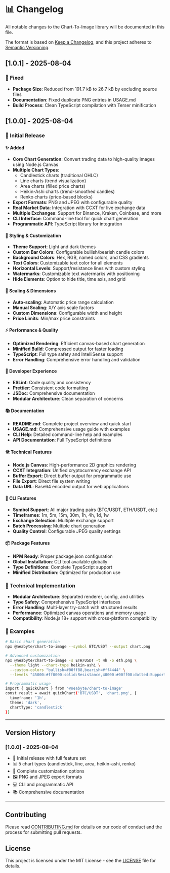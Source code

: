 # 📊 Changelog

All notable changes to the Chart-To-Image library will be documented in this file.

The format is based on [Keep a Changelog](https://keepachangelog.com/en/1.0.0/),
and this project adheres to [Semantic Versioning](https://semver.org/spec/v2.0.0.html).

## [1.0.1] - 2025-08-04

### 🔧 Fixed
- **Package Size**: Reduced from 191.7 kB to 26.7 kB by excluding source files
- **Documentation**: Fixed duplicate PNG entries in USAGE.md
- **Build Process**: Clean TypeScript compilation with Terser minification

## [1.0.0] - 2025-08-04

### 🎉 Initial Release

#### ✨ Added
- **Core Chart Generation**: Convert trading data to high-quality images using Node.js Canvas
- **Multiple Chart Types**: 
  - Candlestick charts (traditional OHLC)
  - Line charts (trend visualization)
  - Area charts (filled price charts)
  - Heikin-Ashi charts (trend-smoothed candles)
  - Renko charts (price-based blocks)
- **Export Formats**: PNG and JPEG with configurable quality
- **Real Market Data**: Integration with CCXT for live exchange data
- **Multiple Exchanges**: Support for Binance, Kraken, Coinbase, and more
- **CLI Interface**: Command-line tool for quick chart generation
- **Programmatic API**: TypeScript library for integration

#### 🎨 Styling & Customization
- **Theme Support**: Light and dark themes
- **Custom Bar Colors**: Configurable bullish/bearish candle colors
- **Background Colors**: Hex, RGB, named colors, and CSS gradients
- **Text Colors**: Customizable text color for all elements
- **Horizontal Levels**: Support/resistance lines with custom styling
- **Watermarks**: Customizable text watermarks with positioning
- **Hide Elements**: Option to hide title, time axis, and grid

#### 📏 Scaling & Dimensions
- **Auto-scaling**: Automatic price range calculation
- **Manual Scaling**: X/Y axis scale factors
- **Custom Dimensions**: Configurable width and height
- **Price Limits**: Min/max price constraints

#### ⚡ Performance & Quality
- **Optimized Rendering**: Efficient canvas-based chart generation
- **Minified Build**: Compressed output for faster loading
- **TypeScript**: Full type safety and IntelliSense support
- **Error Handling**: Comprehensive error handling and validation

#### 🔧 Developer Experience
- **ESLint**: Code quality and consistency
- **Prettier**: Consistent code formatting
- **JSDoc**: Comprehensive documentation
- **Modular Architecture**: Clean separation of concerns

#### 📚 Documentation
- **README.md**: Complete project overview and quick start
- **USAGE.md**: Comprehensive usage guide with examples
- **CLI Help**: Detailed command-line help and examples
- **API Documentation**: Full TypeScript definitions

#### 🛠️ Technical Features
- **Node.js Canvas**: High-performance 2D graphics rendering
- **CCXT Integration**: Unified cryptocurrency exchange API
- **Buffer Export**: Direct buffer output for programmatic use
- **File Export**: Direct file system writing
- **Data URL**: Base64 encoded output for web applications

#### 🎯 CLI Features
- **Symbol Support**: All major trading pairs (BTC/USDT, ETH/USDT, etc.)
- **Timeframes**: 1m, 5m, 15m, 30m, 1h, 4h, 1d, 1w
- **Exchange Selection**: Multiple exchange support
- **Batch Processing**: Multiple chart generation
- **Quality Control**: Configurable JPEG quality settings

#### 📦 Package Features
- **NPM Ready**: Proper package.json configuration
- **Global Installation**: CLI tool available globally
- **Type Definitions**: Complete TypeScript support
- **Minified Distribution**: Optimized for production use

### 🔧 Technical Implementation
- **Modular Architecture**: Separated renderer, config, and utilities
- **Type Safety**: Comprehensive TypeScript interfaces
- **Error Handling**: Multi-layer try-catch with structured results
- **Performance**: Optimized canvas operations and memory usage
- **Compatibility**: Node.js 18+ support with cross-platform compatibility

### 📖 Examples
```bash
# Basic chart generation
npx @neabyte/chart-to-image --symbol BTC/USDT --output chart.png

# Advanced customization
npx @neabyte/chart-to-image -s ETH/USDT -t 4h -o eth.png \
  --theme light --chart-type heikin-ashi \
  --custom-colors "bullish=#00ff88,bearish=#ff4444" \
  --levels "45000:#ff0000:solid:Resistance,40000:#00ff00:dotted:Support"

# Programmatic usage
import { quickChart } from '@neabyte/chart-to-image'
const result = await quickChart('BTC/USDT', 'chart.png', {
  timeframe: '1h',
  theme: 'dark',
  chartType: 'candlestick'
})
```

---

## Version History

### [1.0.0] - 2025-08-04
- 🎉 Initial release with full feature set
- 📊 5 chart types (candlestick, line, area, heikin-ashi, renko)
- 🎨 Complete customization options
- 🖼️ PNG and JPEG export formats
- 💻 CLI and programmatic API
- 📚 Comprehensive documentation

---

## Contributing

Please read [CONTRIBUTING.md](CONTRIBUTING.md) for details on our code of conduct and the process for submitting pull requests.

## License

This project is licensed under the MIT License - see the [LICENSE](LICENSE) file for details. 